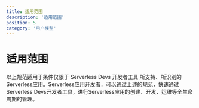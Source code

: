 ```yaml
---
title: 适用范围
description: '适用范围'
position: 5
category: '用户模型'
---
```


# 适用范围

以上规范适用于条件仅限于 Serverless Devs 开发者工具 所支持、所识别的Serverless应用。Serverless应用开发者，可以通过上述的规范，快速通过Serverless Devs开发者工具，进行Serverless应用的创建、开发、运维等全生命周期的管理。
 